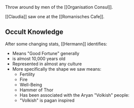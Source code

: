 Throw around by men of the [[Organisation Consul]].

[[Claudia]] saw one at the [[Romanisches Cafe]].

## Occult Knowledge

After some changing stats, [[Hermann]] identifies:
- Means "Good Fortune" generally
- is almost 10,000 years old
- Represented in almost any culture
- More specifically the shape we saw means:
	- Fertility
	- Fire
	- Well-Being
	- Hammer of Thor
	- Has been associated with the Aryan "Volkish" people:
	- "Volkish" is pagan inspired

